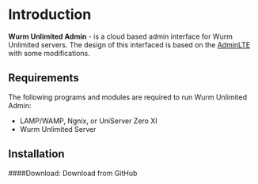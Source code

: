 # Introduction
**Wurm Unlimited Admin** - is a cloud based admin interface for Wurm Unlimited servers. The design of this interfaced is based on the [AdminLTE](https://github.com/almasaeed2010/AdminLTE) with some modifications.

Requirements
------------
The following programs and modules are required to run Wurm Unlimited Admin:
- LAMP/WAMP, Ngnix, or UniServer Zero XI
- Wurm Unlimited Server

Installation
------------
####Download:
Download from GitHub
